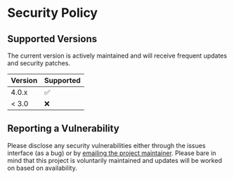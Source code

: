 # Security Policy

## Supported Versions

The current version is actively maintained and will receive frequent updates and security patches.

| Version | Supported          |
| ------- | ------------------ |
| 4.0.x   | :white_check_mark: |
| < 3.0   | :x:                |

## Reporting a Vulnerability

Please disclose any security vulnerabilities either through the issues interface (as a bug) or by [emailing the project maintainer](https://jamesiv.es). Please bare in mind that this project is voluntarily maintained and updates will be worked on based on availability.

